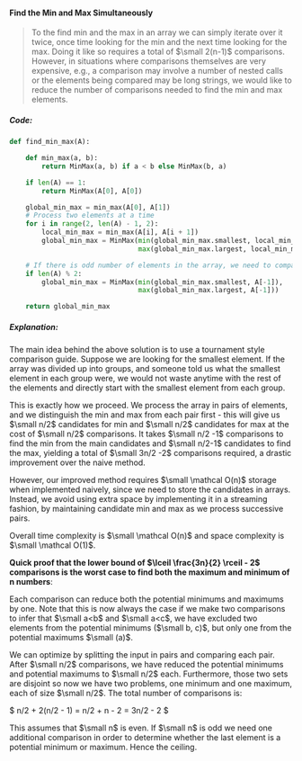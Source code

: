 #### Find the Min and Max Simultaneously

> To the find min and the max in an array we can simply iterate over it twice, once time looking for the min and the next time looking for the max. Doing it like so requires a total of $\small 2(n-1)$ comparisons. However, in situations where comparisons themselves are very expensive, e.g., a comparison may involve a number of nested calls or the elements being compared may be long strings, we would like to reduce the number of comparisons needed to find the min and max elements.

##### Code:

```py
def find_min_max(A):

    def min_max(a, b):
        return MinMax(a, b) if a < b else MinMax(b, a)

    if len(A) == 1:
        return MinMax(A[0], A[0])

    global_min_max = min_max(A[0], A[1])
    # Process two elements at a time
    for i in range(2, len(A) - 1, 2):
        local_min_max = min_max(A[i], A[i + 1])
        global_min_max = MinMax(min(global_min_max.smallest, local_min_max.smallest),
                                max(global_min_max.largest, local_min_max.largest))

    # If there is odd number of elements in the array, we need to compare last element
    if len(A) % 2:
        global_min_max = MinMax(min(global_min_max.smallest, A[-1]),
                                max(global_min_max.largest, A[-1]))

    return global_min_max
```

##### Explanation:

The main idea behind the above solution is to use a tournament style comparison guide. Suppose we are looking for the smallest element. If the array was divided up into groups, and someone told us what the smallest element in each group were, we would not waste anytime with the rest of the elements and directly start with the smallest element from each group.

This is exactly how we proceed. We process the array in pairs of elements, and we distinguish the min and max from each pair first - this will give us $\small n/2$ candidates for min and $\small n/2$ candidates for max at the cost of $\small n/2$ comparisons. It takes $\small n/2 -1$ comparisons to find the min from the main candidates and $\small n/2-1$ candidates to find the max, yielding a total of $\small 3n/2 -2$ comparisons required, a drastic improvement over the naive method.

However, our improved method requires $\small \mathcal O(n)$ storage when implemented naively, since we need to store the candidates in arrays. Instead, we avoid using extra space by implementing it in a streaming fashion, by maintaining candidate min and max as we process successive pairs.

Overall time complexity is $\small \mathcal O(n)$ and space complexity is $\small \mathcal O(1)$.

**Quick proof that the lower bound of $\lceil \frac{3n}{2} \rceil - 2$ comparisons is the worst case to find both the maximum and minimum of n numbers**:

Each comparison can reduce both the potential minimums and maximums by one. Note that this is now always the case if we make two comparisons to infer that $\small a<b$ and $\small a<c$, we have excluded two elements from the potential minimums \($\small b, c)$, but only one from the potential maximums $\small (a)$.

We can optimize by splitting the input in pairs and comparing each pair. After $\small n/2$ comparisons, we have reduced the potential minimums and potential maximums to $\small n/2$ each. Furthermore, those two sets are disjoint so now we have two problems, one minimum and one maximum, each of size $\small n/2$. The total number of comparisons is:


$
 n/2 + 2(n/2 - 1) = n/2 + n - 2 = 3n/2 - 2
$


This assumes that $\small n$ is even. If $\small n$ is odd we need one additional comparison in order to determine whether the last element is a potential minimum or maximum. Hence the ceiling.

